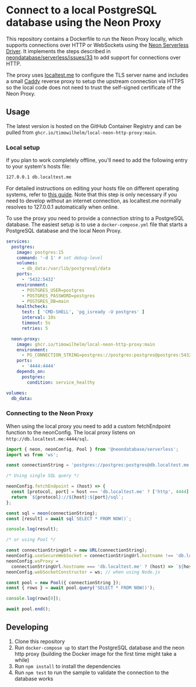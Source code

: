 # Connect to a local PostgreSQL database using the Neon Proxy

This repository contains a Dockerfile to run the Neon Proxy locally, which supports connections over
HTTP or WebSockets using the [Neon Serverless Driver](https://github.com/neondatabase/serverless).
It implements the steps described in
[neondatabase/serverless/issues/33](https://github.com/neondatabase/serverless/issues/33#issuecomment-1634853042) to add support for connections over HTTP.

The proxy uses [localtest.me](https://readme.localtest.me/) to configure the TLS server name and
includes a small [Caddy](https://caddyserver.com/) reverse proxy to setup the upstream connection
via HTTPS so the local code does not need to trust the self-signed certificate of the Neon Proxy.

## Usage

The latest version is hosted on the GitHub Container Registry and can be pulled from
`ghcr.io/timowilhelm/local-neon-http-proxy:main`.

### Local setup

If you plan to work completely offline, you'll need to add the following entry to your system's
hosts file:

```bash
127.0.0.1 db.localtest.me
```

For detailed instructions on editing your hosts file on different operating systems, refer to
[this guide](https://www.hostinger.in/tutorials/how-to-edit-hosts-file). Note that this step is only
necessary if you need to develop without an internet connection, as localtest.me normally resolves
to 127.0.0.1 automatically when online.

To use the proxy you need to provide a connection string to a PostgreSQL database. The easiest setup
is to use a `docker-compose.yml` file that starts a PostgreSQL database and the local Neon Proxy.

```yaml
services:
  postgres:
    image: postgres:15
    command: '-d 1' # set debug-level
    volumes:
      - db_data:/var/lib/postgresql/data
    ports:
      - '5432:5432'
    environment:
      - POSTGRES_USER=postgres
      - POSTGRES_PASSWORD=postgres
      - POSTGRES_DB=main
    healthcheck:
      test: [ 'CMD-SHELL', 'pg_isready -U postgres' ]
      interval: 10s
      timeout: 5s
      retries: 5

  neon-proxy:
    image: ghcr.io/timowilhelm/local-neon-http-proxy:main
    environment:
      - PG_CONNECTION_STRING=postgres://postgres:postgres@postgres:5432/main
    ports:
      - '4444:4444'
    depends_on:
      postgres:
        condition: service_healthy

volumes:
  db_data:
```

### Connecting to the Neon Proxy

When using the local proxy you need to add a custom fetchEndpoint function to the neonConfig. The
local proxy listens on `http://db.localtest.me:4444/sql`.

```js
import { neon, neonConfig, Pool } from '@neondatabase/serverless';
import ws from 'ws';

const connectionString = 'postgres://postgres:postgres@db.localtest.me:5432/main';

/* Using single SQL query */

neonConfig.fetchEndpoint = (host) => {
  const [protocol, port] = host === 'db.localtest.me' ? ['http', 4444] : ['https', 443];
  return `${protocol}://${host}:${port}/sql`;
};

const sql = neon(connectionString);
const [result] = await sql`SELECT * FROM NOW()`;

console.log(result);

/* or using Pool */

const connectionStringUrl = new URL(connectionString);
neonConfig.useSecureWebSocket = connectionStringUrl.hostname !== 'db.localtest.me';
neonConfig.wsProxy =
  connectionStringUrl.hostname === 'db.localtest.me' ? (host) => `${host}:4444/v1` : undefined;
neonConfig.webSocketConstructor = ws; // when using Node.js

const pool = new Pool({ connectionString });
const { rows } = await pool.query('SELECT * FROM NOW()');

console.log(rows[0]);

await pool.end();
```

## Developing

1. Clone this repository
2. Run `docker-compose up` to start the PostgreSQL database and the neon http proxy (building the
   Docker image for the first time might take a while)
3. Run `npm install` to install the dependencies
4. Run `npm test` to run the sample to validate the connection to the database works

